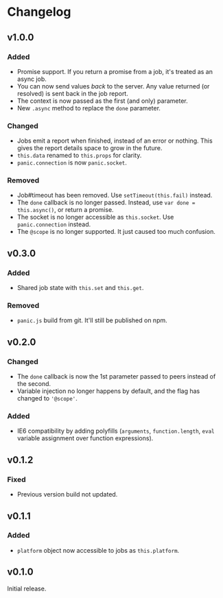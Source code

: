 # Changelog

## v1.0.0
### Added
- Promise support. If you return a promise from a job, it's treated as an async job.
- You can now send values *back* to the server. Any value returned (or resolved) is sent back in the job report.
- The context is now passed as the first (and only) parameter.
- New `.async` method to replace the `done` parameter.

### Changed
- Jobs emit a report when finished, instead of an error or nothing. This gives the report details space to grow in the future.
- `this.data` renamed to `this.props` for clarity.
- `panic.connection` is now `panic.socket`.

### Removed
- Job#timeout has been removed. Use `setTimeout(this.fail)` instead.
- The `done` callback is no longer passed. Instead, use `var done = this.async()`, or return a promise.
- The socket is no longer accessible as `this.socket`. Use `panic.connection` instead.
- The `@scope` is no longer supported. It just caused too much confusion.

## v0.3.0
### Added
- Shared job state with `this.set` and `this.get`.

### Removed
- `panic.js` build from git. It'll still be published on npm.

## v0.2.0
### Changed
- The `done` callback is now the 1st parameter passed to peers instead of the second.
- Variable injection no longer happens by default, and the flag has changed to `'@scope'`.

### Added
- IE6 compatibility by adding polyfills (`arguments`, `function.length`, `eval` variable assignment over function expressions).

## v0.1.2
### Fixed
- Previous version build not updated.

## v0.1.1
### Added
- `platform` object now accessible to jobs as `this.platform`.

## v0.1.0
Initial release.
